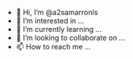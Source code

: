 - 👋 Hi, I’m @a2samarronls
- 👀 I’m interested in ...
- 🌱 I’m currently learning ...
- 💞️ I’m looking to collaborate on ...
- 📫 How to reach me ...

<!---
a2samarronls/a2samarronls is a ✨ special ✨ repository because its `README.md` (this file) appears on your GitHub profile.
You can click the Preview link to take a look at your changes.
--->
